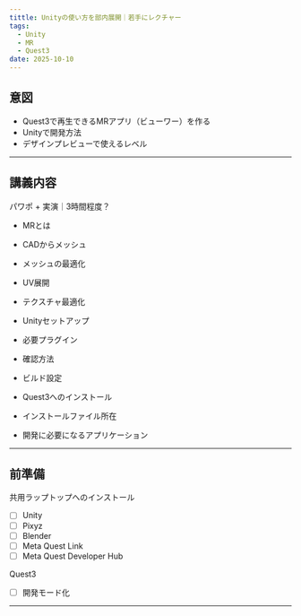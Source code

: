 ```yaml
---
tittle: Unityの使い方を部内展開｜若手にレクチャー
tags:
  - Unity
  - MR
  - Quest3
date: 2025-10-10
---
```

## 意図
- Quest3で再生できるMRアプリ（ビューワー）を作る
- Unityで開発方法
- デザインプレビューで使えるレベル

---

## 講義内容
パワポ + 実演｜3時間程度？

- MRとは

- CADからメッシュ
- メッシュの最適化

- UV展開
- テクスチャ最適化

- Unityセットアップ
- 必要プラグイン
- 確認方法

- ビルド設定

- Quest3へのインストール
- インストールファイル所在

- 開発に必要になるアプリケーション

---


## 前準備
共用ラップトップへのインストール
- [ ] Unity
- [ ] Pixyz
- [ ] Blender
- [ ] Meta Quest Link
- [ ] Meta Quest Developer Hub

Quest3
- [ ] 開発モード化

---

